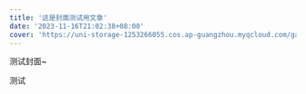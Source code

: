 ```yaml
---
title: '这是封面测试用文章'
date: '2023-11-16T21:02:38+08:00'
cover: 'https://uni-storage-1253266055.cos.ap-guangzhou.myqcloud.com/gallery-2023-8_4.webp'
---
```


测试封面~

<!--more-->

测试
